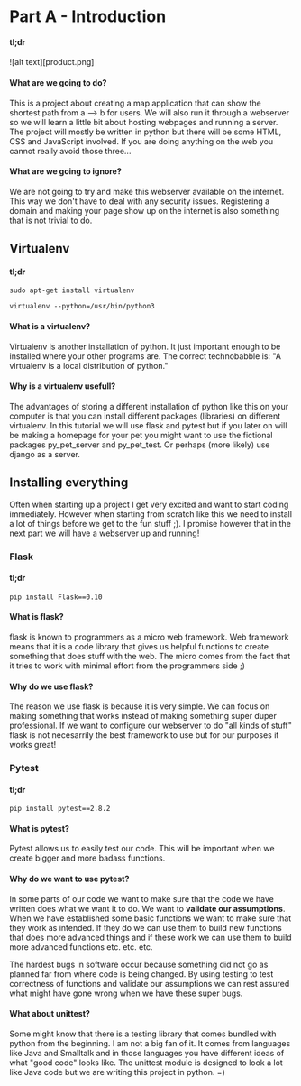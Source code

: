# Part A - Introduction


#### tl;dr

![alt text][product.png]


#### What are we going to do?

This is a project about creating a map application that can show the
shortest path from a --> b for users. We will also run it through a
webserver so we will learn a little bit about hosting webpages and
running a server. The project will mostly be written in python but
there will be some HTML, CSS and JavaScript involved. If you are doing
anything on the web you cannot really avoid those three...

#### What are we going to ignore?

We are not going to try and make this webserver available on the
internet. This way we don't have to deal with any security
issues. Registering a domain and making your page show up on the
internet is also something that is not trivial to do.

## Virtualenv
#### tl;dr

`sudo apt-get install virtualenv`

`virtualenv --python=/usr/bin/python3`

#### What is a virtualenv?

Virtualenv is another installation of python. It just important enough
to be installed where your other programs are. The correct
technobabble is: "A virtualenv is a local distribution of python."

#### Why is a virtualenv usefull?

The advantages of storing a different installation of python like this
on your computer is that you can install different packages
(libraries) on different virtualenv. In this tutorial we will use
flask and pytest but if you later on will be making a homepage for
your pet you might want to use the fictional packages py_pet_server
and py_pet_test. Or perhaps (more likely) use django as a server.


## Installing everything

Often when starting up a project I get very excited and want to start
coding immediately. However when starting from scratch like this we
need to install a lot of things before we get to the fun stuff ;). I
promise however that in the next part we will have a webserver up and
running!

### Flask

#### tl;dr

`pip install Flask==0.10`

#### What is flask?

flask is known to programmers as a micro web framework. Web framework
means that it is a code library that gives us helpful functions to
create something that does stuff with the web. The micro comes from
the fact that it tries to work with minimal effort from the
programmers side ;)

#### Why do we use flask?

The reason we use flask is because it is very simple. We can focus on
making something that works instead of making something super duper
professional. If we want to configure our webserver to do "all kinds
of stuff" flask is not necesarrily the best framework to use but for
our purposes it works great!

### Pytest

#### tl;dr 

`pip install pytest==2.8.2`

#### What is pytest?

Pytest allows us to easily test our code. This will be important when
we create bigger and more badass functions.

#### Why do we want to use pytest?

In some parts of our code we want to make sure that the code we have
written does what we want it to do. We want to **validate our
assumptions**.  When we have established some basic functions we want
to make sure that they work as intended. If they do we can use them to
build new functions that does more advanced things and if these work
we can use them to build more advanced functions etc. etc. etc.

The hardest bugs in software occur because something did not go as
planned far from where code is being changed. By using testing to test
correctness of functions and validate our assumptions we can rest
assured what might have gone wrong when we have these super bugs.

#### What about unittest?

Some might know that there is a testing library that comes bundled
with python from the beginning. I am not a big fan of it. It comes
from languages like Java and Smalltalk and in those languages you have
different ideas of what "good code" looks like. The unittest module is
designed to look a lot like Java code but we are writing this project
in python. =)
